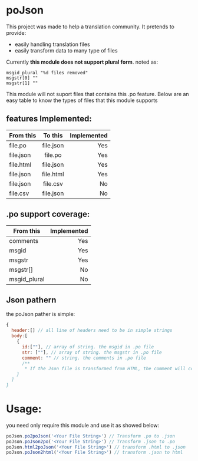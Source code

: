 # poJson
This project was made to help a translation community.
It pretends to provide:
- easily handling translation files
- easily transform data to many type of files

Currently **this module does not support plural form**.
noted as:
```po
msgid_plural "%d files removed"
msgstr[0] ""
msgstr[1] ""
```
This module will not suport files that contains this .po feature.
Below are an easy table to know the types of files that this module supports

## features Implemented:

| From this | To this   | Implemented |
|-----------|:---------:|------------:|
| file.po   | file.json |  Yes     |
| file.json | file.po   |  Yes     |
| file.html | file.json |  Yes    |
| file.json | file.html |  Yes      |
| file.json | file.csv |  No      |
| file.csv | file.json |  No      |

## .po support coverage:

| From this       | Implemented |
|-----------      |------------:|
| comments        |  Yes     |
| msgid           |  Yes     |
| msgstr          |  Yes     |
| msgstr[]        |  No      |
| msgid_plural    |  No      |

## Json pathern
the poJson pather is simple:
```js
{
  header:[] // all line of headers need to be in simple strings
  body:[
    {
      id:[""], // array of string. the msgid in .po file
      str: [""], // array of string. the msgstr in .po file
      comment: "" // string. the comments in .po file
      /**
       * If the Json file is transformed from HTML, the comment will contain only HTML informations
    }
  ]
}
```

# Usage:
you need only require this module and use it as showed below:
```js
poJson.po2poJson('<Your File String>') // Transform .po to .json
poJson.poJson2po('<Your File String>') // Transform .json to .po
poJson.html2poJson('<Your File String>') // transform .html to .json
poJson.poJson2html('<Your File String>') // transform .json to html
```